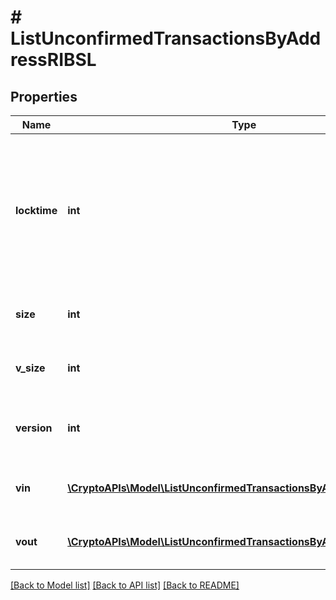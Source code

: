 # # ListUnconfirmedTransactionsByAddressRIBSL

## Properties

Name | Type | Description | Notes
------------ | ------------- | ------------- | -------------
**locktime** | **int** | Represents the locktime on the transaction on the specific blockchain, i.e. the blockheight at which the transaction is valid. |
**size** | **int** | Represents the total size of this transaction. |
**v_size** | **int** | Represents the virtual size of this transaction. |
**version** | **int** | Represents the transaction&#39;s version number. |
**vin** | [**\CryptoAPIs\Model\ListUnconfirmedTransactionsByAddressRIBSLVin[]**](ListUnconfirmedTransactionsByAddressRIBSLVin.md) | Represents the transaction inputs. |
**vout** | [**\CryptoAPIs\Model\ListUnconfirmedTransactionsByAddressRIBSLVout[]**](ListUnconfirmedTransactionsByAddressRIBSLVout.md) | Represents the transaction outputs. |

[[Back to Model list]](../../README.md#models) [[Back to API list]](../../README.md#endpoints) [[Back to README]](../../README.md)
